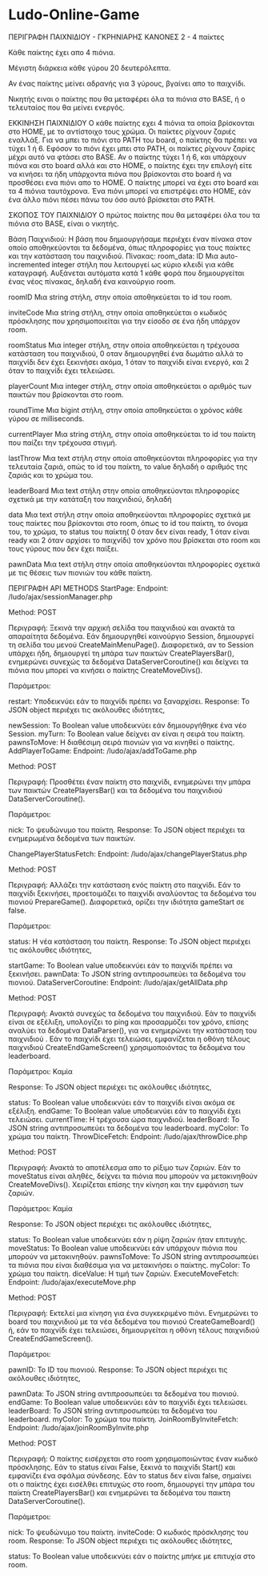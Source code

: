 # Ludo-Online-Game

ΠΕΡΙΓΡΑΦΗ ΠΑΙΧΝΙΔΙΟΥ - ΓΚΡΗΝΙΑΡΗΣ
ΚΑΝΟΝΕΣ
2 - 4 παίκτες

Κάθε παίκτης έχει απο 4 πιόνια.

Μέγιστη διάρκεια κάθε γύρου 20 δευτερόλεπτα.

Αν ένας παίκτης μείνει αδρανής για 3 γύρους, βγαίνει απο το παιχνίδι.

Νικητής ειναι ο παίκτης που θα μεταφέρει όλα τα πιόνια στο BASE, ή ο τελευταίος που θα μείνει ενεργός.

ΕΚΚΙΝΗΣΗ ΠΑΙΧΝΙΔΙΟΥ
Ο κάθε παίκτης εχει 4 πιόνια τα οποία βρίσκονται στο HOME, με το αντίστοιχο τους χρώμα. Οι παίκτες ρίχνουν ζαριές εναλλάξ. Για να μπει το πιόνι στο PATH του board, ο παίκτης θα πρέπει να τύχει 1 ή 6. Εφόσον το πιόνι έχει μπει στο PATH, οι παίκτες ρίχνουν ζαρίες μέχρι αυτό να φτάσει στο BASE. Αν ο παίκτης τύχει 1 ή 6, και υπάρχουν πιόνα και στο board αλλά και στο HOME, ο παίκτης έχει την επιλογή είτε να κινήσει τα ήδη υπάρχοντα πιόνα που βρίσκονται στο board ή να προσθέσει ενα πιόνι απο το HOME. Ο παίκτης μπορεί να έχει στο board και τα 4 πιόνια ταυτόχρονα. Ένα πιόνι μπορεί να επιστρέψει στο HOME, εάν ένα άλλο πιόνι πέσει πάνω του όσο αυτό βρίσκεται στο PATH.

ΣΚΟΠΟΣ ΤΟΥ ΠΑΙΧΝΙΔΙΟΥ
Ο πρώτος παίκτης που θα μεταφέρει όλα του τα πιόνια στο BASE, είναι ο νικητής.

Βάση Παιχνιδιού:
Η βάση που δημιουργήσαμε περιέχει έναν πίνακα στον οποίο αποθηκεύονται τα δεδομένα, όπως πληροφορίες για τους παίκτες και την κατάσταση του παιχνιδιού.
Πίνακας:
room_data:
ID
Μια auto-incremented integer στήλη που λειτουργεί ως κύριο κλειδί για κάθε καταγραφή. Αυξάνεται αυτόματα κατά 1 κάθε φορά που δημιουργείται ένας νέος πίνακας, δηλαδή ένα καινούργιο room.

roomID
Μια string στήλη, στην οποία αποθηκεύεται το id του room.

inviteCode
Μια string στήλη, στην οποία αποθηκεύεται ο κωδικός πρόσκλησης που χρησιμοποιείται για την είσοδο σε ένα ήδη υπάρχον room.

roomStatus
Μια integer στήλη, στην οποία αποθηκεύεται η τρέχουσα κατάσταση του παιχνιδιού, 0 οταν δημιουργηθεί ένα δωμάτιο αλλά το παιχνίδι δεν έχει ξεκινήσει ακόμα, 1 όταν το παιχνίδι είναι ενεργό, και 2 όταν το παιχνίδι έχει τελειώσει.

playerCount
Μια integer στήλη, στην οποία αποθηκεύεται ο αριθμός των παικτών που βρίσκονται στο room.

roundTime
Μια bigint στήλη, στην οποία αποθηκεύεται ο χρόνος κάθε γύρου σε milliseconds.

currentPlayer
Μια string στήλη, στην οποία αποθηκεύεται το id του παίκτη που παίζει την τρέχουσα στιγμή.

lastThrow
Μια text στήλη στην οποία αποθηκεύονται πληροφορίες για την τελευταία ζαριά, οπώς το id του παίκτη, το value δηλαδή ο αριθμός της ζαριάς και το χρώμα του.

leaderBoard
Μια text στήλη στην οποία αποθηκεύονται πληροφορίες σχετικά με την κατάταξη του παιχνιδιού, δηλαδή

data
Μια text στήλη στην οποία αποθηκεύονται πληροφορίες σχετικά με τους παίκτες που βρίσκονται στο room, όπως το id του παίκτη, το όνομα του, το χρώμα, το status του παίκτη( 0 όταν δεν είναι ready, 1 όταν είναι ready και 2 όταν αρχίσει το παιχνίδι) τον χρόνο που βρίσκεται στο room και τους γύρους που δεν έχει παίξει.

pawnData
Μια text στήλη στην οποία αποθηκεύονται πληροφορίες σχετικά με τις θέσεις των πιονιών του κάθε παίκτη.

ΠΕΡΙΓΡΑΦΗ API
METHODS
StartPage:
Endpoint: /ludo/ajax/sessionManager.php

Method: POST

Περιγραφή: Ξεκινά την αρχική σελίδα του παιχνιδιού και ανακτά τα απαραίτητα δεδομένα. Εάν δημιουργηθεί καινούργιο Session, δημιουργεί τη σελίδα του μενού CreateMainMenuPage(). Διαφορετικά, αν το Session υπάρχει ήδη, δημιουργεί τη μπάρα των παικτών CreatePlayersBar(), ενημερώνει συνεχώς τα δεδομένα DataServerCoroutine() και δείχνει τα πιόνια που μπορεί να κινήσει ο παίκτης CreateMoveDivs().

Παράμετροι:

restart: Υποδεικνύει εάν το παιχνίδι πρέπει να ξαναρχίσει.
Response: Το JSON object περιέχει τις ακόλουθες ιδιότητες,

newSession: Το Boolean value υποδεικνύει εάν δημιουργήθηκε ένα νέο Session.
myTurn: Το Boolean value δείχνει αν είναι η σειρά του παίκτη.
pawnsToMove: Η διαθέσιμη σειρά πιονιών για να κινηθεί ο παίκτης.
AddPlayerToGame:
Endpoint: /ludo/ajax/addToGame.php

Method: POST

Περιγραφή: Προσθέτει έναν παίκτη στο παιχνίδι, ενημερώνει την μπάρα των παικτών CreatePlayersBar() και τα δεδομένα του παιχνιδιού DataServerCoroutine().

Παράμετροι:

nick: Το ψευδώνυμο του παίκτη.
Response: Το JSON object περιέχει τα ενημερωμένα δεδομένα των παικτών.

ChangePlayerStatusFetch:
Endpoint: /ludo/ajax/changePlayerStatus.php

Method: POST

Περιγραφή: Αλλάζει την κατάσταση ενός παίκτη στο παιχνίδι. Εάν το παιχνίδι ξεκινήσει, προετοιμάζει το παιχνίδι αναλύοντας τα δεδομένα του πιονιού PrepareGame(). Διαφορετικά, ορίζει την ιδιότητα gameStart σε false.

Παράμετροι:

status: Η νέα κατάσταση του παίκτη.
Response: Το JSON object περιέχει τις ακόλουθες ιδιότητες,

startGame: Το Boolean value υποδεικνύει εάν το παιχνίδι πρέπει να ξεκινήσει.
pawnData: Το JSON string αντιπροσωπεύει τα δεδομένα του πιονιού.
DataServerCoroutine:
Endpoint: /ludo/ajax/getAllData.php

Method: POST

Περιγραφή: Ανακτά συνεχώς τα δεδομένα του παιχνιδιού. Εάν το παιχνίδι είναι σε εξέλιξη, υπολογίζει το ping και προσαρμόζει τον χρόνο, επίσης αναλύει τα δεδομένα DataParser(), για να ενημερώνει την κατάσταση του παιχνιδιού . Εάν το παιχνίδι έχει τελειώσει, εμφανίζεται η οθόνη τέλους παιχνιδιού CreateEndGameScreen() χρησιμοποιόντας τα δεδομένα του leaderboard.

Παράμετροι: Καμία

Response: Το JSON object περιέχει τις ακόλουθες ιδιότητες,

status: Το Boolean value υποδεικνύει εάν το παιχνίδι είναι ακόμα σε εξέλιξη.
endGame: Το Boolean value υποδεικνύει εάν το παιχνίδι έχει τελειώσει.
currentTime: Η τρέχουσα ώρα παιχνιδιού.
leaderBoard: Το JSON string αντιπροσωπεύει τα δεδομένα του leaderboard.
myColor: Το χρώμα του παίκτη.
ThrowDiceFetch:
Endpoint: /ludo/ajax/throwDice.php

Method: POST

Περιγραφή: Ανακτά το αποτέλεσμα απο το ρίξιμο των ζαριών. Εάν το moveStatus είναι αληθές, δείχνει τα πιόνια που μπορούν να μετακινηθούν CreateMoveDivs(). Χειρίζεται επίσης την κίνηση και την εμφάνιση των ζαριών.

Παράμετροι: Καμία

Response: Το JSON object περιέχει τις ακόλουθες ιδιότητες,

status: Το Boolean value υποδεικνύει εάν η ρίψη ζαριών ήταν επιτυχής.
moveStatus: Το Boolean value υποδεικνύει εάν υπάρχουν πιόνια που μπορούν να μετακινηθούν.
pawnsToMove: Το JSON string αντιπροσωπεύει τα πιόνια που είναι διαθέσιμα για να μετακινήσει ο παίκτης.
myColor: Το χρώμα του παίκτη.
diceValue: Η τιμή των ζαριών.
ExecuteMoveFetch:
Endpoint: /ludo/ajax/executeMove.php

Method: POST

Περιγραφή: Εκτελεί μια κίνηση για ένα συγκεκριμένο πιόνι. Ενημερώνει το board του παιχνιδιού με τα νέα δεδομένα του πιονιού CreateGameBoard() ή, εάν το παιχνίδι έχει τελειώσει, δημιουργείται η οθόνη τέλους παιχνιδιού CreateEndGameScreen().

Παράμετροι:

pawnID: Το ID του πιονιού.
Response: Το JSON object περιέχει τις ακόλουθες ιδιότητες,

pawnData: Το JSON string αντιπροσωπεύει τα δεδομένα του πιονιού.
endGame: Το Boolean value υποδεικνύει εάν το παιχνίδι έχει τελειώσει.
leaderBoard: Το JSON string αντιπροσωπεύει τα δεδομένα του leaderboard.
myColor: Το χρώμα του παίκτη.
JoinRoomByInviteFetch:
Endpoint: /ludo/ajax/joinRoomByInvite.php

Method: POST

Περιγραφή: Ο παίκτης εισέρχεται στο room χρησιμοποιώντας έναν κωδικό πρόσκλησης. Εάν το status είναι False, ξεκινά το παιχνίδι Start() και εμφανίζει ένα σφάλμα σύνδεσης. Εάν το status δεν είναι false, σημαίνει οτι ο παίκτης έχει εισέλθει επιτυχώς στο room, δημιουργεί την μπάρα του παίκτη CreatePlayersBar() και ενημερώνει τα δεδομένα του παικτη DataServerCoroutine().

Παράμετροι:

nick: Το ψευδώνυμο του παίκτη.
inviteCode: Ο κωδικός πρόσκλησης του room.
Response: Το JSON object περιέχει τις ακόλουθες ιδιότητες,

status: To Boolean value υποδεικνύει εάν ο παίκτης μπήκε με επιτυχία στο room.
